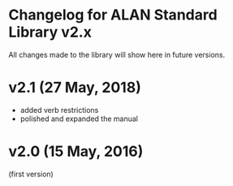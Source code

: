 Changelog for ALAN Standard Library v2.x
========================================

All changes made to the library will show here in future versions.



v2.1 (27 May, 2018)
===================

- added verb restrictions
- polished and expanded the manual

v2.0 (15 May, 2016)
===================

(first version)
